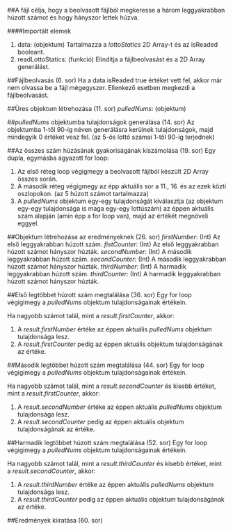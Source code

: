 ##A fájl célja, hogy a beolvasott fájlból megkeresse a három leggyakrabban húzott számot és hogy hányszor lettek húzva.

####Importált elemek
1. data: (objektum) Tartalmazza a *lottoStatics* 2D Array-t és az isReaded booleant.
2. readLottoStatics: (funkció) Elindítja a fájlbeolvasást és a 2D Array generálást.

##Fájlbeolvasás (6. sor)
Ha a data.isReaded true értéket vett fel, akkor már nem olvassa be a fájl mégegyszer. Ellenkező esetben megkezdi a fájlbeolvasást.

##Üres objektum létrehozása (11. sor)
*pulledNums*: (objektum)

##*pulledNums* objektumba tulajdonságok generálása (14. sor)
Az objektumba 1-től 90-ig néven generálásra kerülnek tulajdonságok, majd mindegyik 0 értéket vesz fel. 
(az 5-ös lottó számai 1-től 90-ig terjednek)

##Az összes szám húzásának gyakoriságának kiszámolása (19. sor)
Egy dupla, egymásba ágyazott for loop:
1. Az első réteg loop végigmegy a beolvasott fájlból készült 2D Array összes során.
2. A második réteg végigmegy az épp aktuális sor a 11., 16. és az ezek közti oszlopokon. (az 5 húzott számot tartalmazza)
3. A *pulledNums* objektum egy-egy tulajdonságát kiválasztja (az objektum egy-egy tulajdonsága is maga egy-egy lottúszám) az éppen aktuális szám alapján (amin épp a for loop van), majd az értékét megnöveli eggyel.

##Objektum létrehozása az eredményeknek (26. sor)
*firstNumber*: (Int) Az első leggyakrabban húzott szám.
*fistCounter*: (Int) Az első leggyakrabban húzott számot hányszor húzták.
*secondNumber*: (Int) A második leggyakrabban húzott szám.
*secondCounter*: (Int) A második leggyakrabban húzott számot hányszor húzták.
*thirdNumber*: (Int) A harmadik leggyakrabban húzott szám.
*thirdCounter*: (Int) A harmadik leggyakrabban húzott számot hányszor húzták.

##Első legtöbbet húzott szám megtalálása (36. sor)
Egy for loop végigimegy a *pulledNums* objektum tulajdonságainak értékein. 

Ha nagyobb számot talál, mint a *result.firstCounter*, akkor:
1. A *result.firstNumber* értéke az éppen aktuális *pulledNums* objektum tulajdonsága lesz. 
2. A *result.firstCounter* pedig az éppen aktuális objektum tulajdonságának az értéke.

##Második legtöbbet húzott szám megtalálása (44. sor)
Egy for loop végigimegy a *pulledNums* objektum tulajdonságainak értékein. 

Ha nagyobb számot talál, mint a *result.secondCounter* és kisebb értéket, mint a *result.firstCounter*, akkor:
1. A *result.secondNumber* értéke az éppen aktuális *pulledNums* objektum tulajdonsága lesz. 
2. A *result.secondCounter* pedig az éppen aktuális objektum tulajdonságának az értéke.

##Harmadik legtöbbet húzott szám megtalálása (52. sor)
Egy for loop végigimegy a *pulledNums* objektum tulajdonságainak értékein. 

Ha nagyobb számot talál, mint a *result.thirdCounter* és kisebb értéket, mint a *result.secondCounter*, akkor:
1. A *result.thirdNumber* értéke az éppen aktuális *pulledNums* objektum tulajdonsága lesz. 
2. A *result.thirdCounter* pedig az éppen aktuális objektum tulajdonságának az értéke.

##Eredmények kiíratása (60. sor)